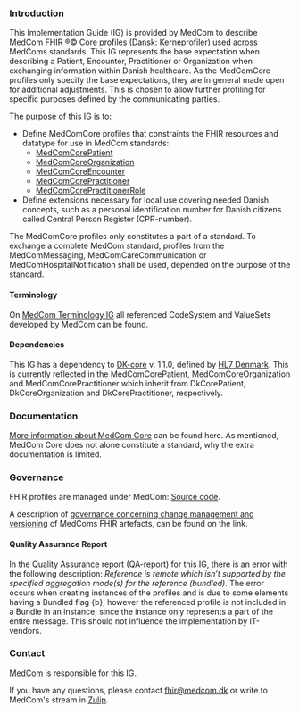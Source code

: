 ### Introduction

This Implementation Guide (IG) is provided by MedCom to describe MedCom FHIR &reg;&copy; Core profiles (Dansk: Kerneprofiler) used across MedComs standards. This IG represents the base expectation when describing a Patient, Encounter, Practitioner or Organization when exchanging information within Danish healthcare.
As the MedComCore profiles only specify the base expectations, they are in general made open for additional adjustments. This is chosen to allow further profiling for specific purposes defined by the communicating parties.

The purpose of this IG is to:
* Define MedComCore profiles that constraints the FHIR resources and datatype for use in MedCom standards:
    * [MedComCorePatient](StructureDefinition-medcom-core-patient.html)
    * [MedComCoreOrganization](StructureDefinition-medcom-core-organization.html)
    * [MedComCoreEncounter](StructureDefinition-medcom-core-encounter.html)
    * [MedComCorePractitioner](StructureDefinition-medcom-core-practitioner.html)
    * [MedComCorePractitionerRole](StructureDefinition-medcom-core-practitionerrole.html)
* Define extensions necessary for local use covering needed Danish concepts, such as a personal identification number for Danish citizens called Central Person Register (CPR-number).

The MedComCore profiles only constitutes a part of a standard. To exchange a complete MedCom standard, profiles from the MedComMessaging, MedComCareCommunication or MedComHospitalNotification shall be used, depended on the purpose of the standard. 

#### Terminology
On [MedCom Terminology IG](http://medcomfhir.dk/ig/terminology/) all referenced CodeSystem and ValueSets developed by MedCom can be found.

#### Dependencies

This IG has a dependency to [DK-core](https://hl7.dk/fhir/core/) v. 1.1.0, defined by [HL7 Denmark](https://hl7.dk/). This is currently reflected in the MedComCorePatient, MedComCoreOrganization and MedComCorePractitioner which inherit from DkCorePatient, DkCoreOrganization and DkCorePractitioner, respectively. 

### Documentation

[More information about MedCom Core](https://medcomdk.github.io/dk-medcom-core/) can be found here. As mentioned, MedCom Core does not alone constitute a standard, why the extra documentation is limited.

### Governance

FHIR profiles are managed under MedCom: [Source code](https://github.com/medcomdk/dk-medcom-core). 

A description of [governance concerning change management and versioning](https://medcomdk.github.io/MedComLandingPage/#4-change-managment-and-versioning) of MedComs FHIR artefacts, can be found on the link.

#### Quality Assurance Report

In the Quality Assurance report (QA-report) for this IG, there is an error with the following description: *Reference is remote which isn’t supported by the specified aggregation mode(s) for the reference (bundled)*. The error occurs when creating instances of the profiles and is due to some elements having a Bundled flag {b}, however the referenced profile is not included in a Bundle in an instance, since the instance only represents a part of the entire message. This should not influence the implementation by IT-vendors.

### Contact 

[MedCom](https://www.medcom.dk/) is responsible for this IG.

If you have any questions, please contact <fhir@medcom.dk> or write to MedCom's stream in [Zulip](https://chat.fhir.org/#narrow/stream/315677-denmark.2Fmedcom.2FFHIRimplementationErfaGroup).
